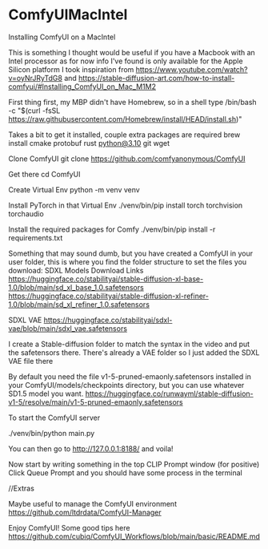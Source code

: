 # ComfyUIMacIntel
Installing ComfyUI on a MacIntel

This is something I thought would be useful if you have a Macbook with an Intel processor as for now info I've found is only available for the Apple Silicon platform
I took inspiration from
https://www.youtube.com/watch?v=oyNrJRyTdG8
and
https://stable-diffusion-art.com/how-to-install-comfyui/#Installing_ComfyUI_on_Mac_M1M2

First thing first, my MBP didn't have Homebrew, so in a shell type
/bin/bash -c "$(curl -fsSL https://raw.githubusercontent.com/Homebrew/install/HEAD/install.sh)"

Takes a bit to get it installed, couple extra packages are required
brew install cmake protobuf rust python@3.10 git wget

Clone ComfyUI
git clone https://github.com/comfyanonymous/ComfyUI

Get there
cd ComfyUI

Create Virtual Env
python -m venv venv

Install PyTorch in that Virtual Env
./venv/bin/pip install torch torchvision torchaudio

Install the required packages for Comfy
./venv/bin/pip install -r requirements.txt

Something that may sound dumb, but you have created a ComfyUI in your user folder, this is where you find the folder structure to set the files you download:
SDXL Models Download Links
https://huggingface.co/stabilityai/stable-diffusion-xl-base-1.0/blob/main/sd_xl_base_1.0.safetensors
https://huggingface.co/stabilityai/stable-diffusion-xl-refiner-1.0/blob/main/sd_xl_refiner_1.0.safetensors

SDXL VAE
https://huggingface.co/stabilityai/sdxl-vae/blob/main/sdxl_vae.safetensors

I create a Stable-diffusion folder to match the syntax in the video and put the safetensors there. There's already a VAE folder so I just added the SDXL VAE file there

By default you need the file v1-5-pruned-emaonly.safetensors installed in your ComfyUI/models/checkpoints directory, but you can use whatever SD1.5 model you want.
https://huggingface.co/runwayml/stable-diffusion-v1-5/resolve/main/v1-5-pruned-emaonly.safetensors

To start the ComfyUI server

./venv/bin/python main.py

You can then go to http://127.0.0.1:8188/ and voila!

Now start by writing something in the top CLIP Prompt window (for positive)
Click Queue Prompt and you should have some process in the terminal 

//Extras

Maybe useful to manage the ComfyUI environment
https://github.com/ltdrdata/ComfyUI-Manager



Enjoy ComfyUI!
Some good tips here https://github.com/cubiq/ComfyUI_Workflows/blob/main/basic/README.md



